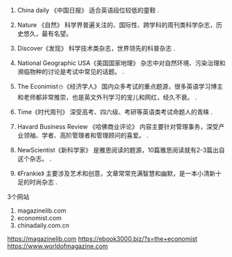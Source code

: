 1. China daily 《中国日报》 适合英语段位较低的童鞋 . 

1. Nature 《自然》 科学界普遍关注的、国际性、跨学科的周刊类科学杂志，历史悠久，最有名望。 

1. Discover《发现》 科学技术类杂志，世界领先的科普杂志 . 

1. National Geographic USA《美国国家地理》 杂志中对自然环境、污染治理和濒临物种的讨论是考试中常见的话题。 .

 1. The Econimist⛄《经济学人》 国内众多考试的重点题源，很多英语学习博主和老师都非常推崇，也是英文外刊学习的宠儿和网红，经久不衰。 . 

1. Time《时代周刊》 深受高考、四六级、考研等英语类考试命题人的青睐 . 

1. Havard Business Review 《哈佛商业评论》 内容主要针对管理事务，深受产业领袖、学者、高阶管理者和管理顾问的喜爱。 .

 1. NewScientist《新科学家》 是雅思阅读的题源，10篇雅思阅读就有2-3篇出自这个杂志。 .

 1. 《Frankie》 主要涉及艺术和创意，文章常常充满智慧和幽默，是一本小清新十足的时尚杂志 . 

3个网站

1. magazinelib.com
2. economist.com
3. chinadaily.com.cn



https://magazinelib.com
https://ebook3000.biz/?s=the+economist
https://www.worldofmagazine.com